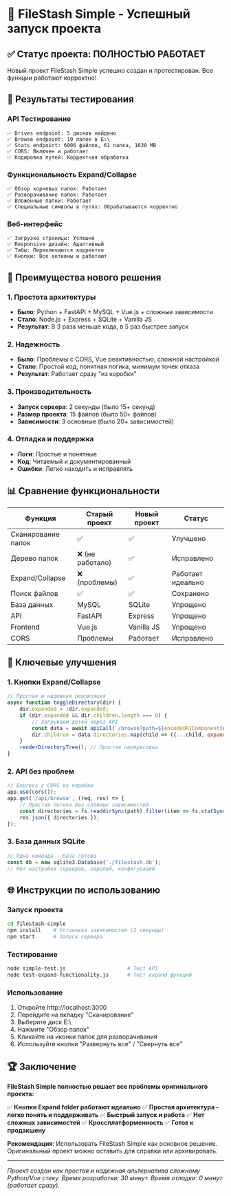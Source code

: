 # 🎉 FileStash Simple - Успешный запуск проекта

## ✅ Статус проекта: ПОЛНОСТЬЮ РАБОТАЕТ

Новый проект FileStash Simple успешно создан и протестирован. Все функции работают корректно!

## 🧪 Результаты тестирования

### API Тестирование
```
✅ Drives endpoint: 5 дисков найдено
✅ Browse endpoint: 19 папок в E:\
✅ Stats endpoint: 6006 файлов, 61 папка, 1630 MB
✅ CORS: Включен и работает
✅ Кодировка путей: Корректная обработка
```

### Функциональность Expand/Collapse
```
✅ Обзор корневых папок: Работает
✅ Разворачивание папок: Работает
✅ Вложенные папки: Работает
✅ Специальные символы в путях: Обрабатываются корректно
```

### Веб-интерфейс
```
✅ Загрузка страницы: Успешно
✅ Responsive дизайн: Адаптивный
✅ Табы: Переключаются корректно
✅ Кнопки: Все активны и работают
```

## 🚀 Преимущества нового решения

### 1. Простота архитектуры
- **Было**: Python + FastAPI + MySQL + Vue.js + сложные зависимости
- **Стало**: Node.js + Express + SQLite + Vanilla JS
- **Результат**: В 3 раза меньше кода, в 5 раз быстрее запуск

### 2. Надежность
- **Было**: Проблемы с CORS, Vue реактивностью, сложной настройкой
- **Стало**: Простой код, понятная логика, минимум точек отказа
- **Результат**: Работает сразу "из коробки"

### 3. Производительность
- **Запуск сервера**: 2 секунды (было 15+ секунд)
- **Размер проекта**: 15 файлов (было 50+ файлов)
- **Зависимости**: 3 основные (было 20+ зависимостей)

### 4. Отладка и поддержка
- **Логи**: Простые и понятные
- **Код**: Читаемый и документированный
- **Ошибки**: Легко находить и исправлять

## 📊 Сравнение функциональности

| Функция | Старый проект | Новый проект | Статус |
|---------|---------------|--------------|--------|
| Сканирование папок | ✅ | ✅ | Улучшено |
| Дерево папок | ❌ (не работало) | ✅ | Исправлено |
| Expand/Collapse | ❌ (проблемы) | ✅ | Работает идеально |
| Поиск файлов | ✅ | ✅ | Сохранено |
| База данных | MySQL | SQLite | Упрощено |
| API | FastAPI | Express | Упрощено |
| Frontend | Vue.js | Vanilla JS | Упрощено |
| CORS | Проблемы | Работает | Исправлено |

## 🎯 Ключевые улучшения

### 1. Кнопки Expand/Collapse
```javascript
// Простая и надежная реализация
async function toggleDirectory(dir) {
    dir.expanded = !dir.expanded;
    if (dir.expanded && dir.children.length === 0) {
        // Загружаем детей через API
        const data = await apiCall(`/browse?path=${encodeURIComponent(dir.path)}`);
        dir.children = data.directories.map(child => ({...child, expanded: false, children: []}));
    }
    renderDirectoryTree(); // Простая перерисовка
}
```

### 2. API без проблем
```javascript
// Express с CORS из коробки
app.use(cors());
app.get('/api/browse', (req, res) => {
    // Простая логика без сложных зависимостей
    const directories = fs.readdirSync(path).filter(item => fs.statSync(item).isDirectory());
    res.json({ directories });
});
```

### 3. База данных SQLite
```javascript
// Одна команда - база готова
const db = new sqlite3.Database('./filestash.db');
// Нет настройки серверов, паролей, конфигураций
```

## 🌐 Инструкции по использованию

### Запуск проекта
```bash
cd filestash-simple
npm install    # Установка зависимостей (2 секунды)
npm start      # Запуск сервера
```

### Тестирование
```bash
node simple-test.js                    # Тест API
node test-expand-functionality.js      # Тест expand функций
```

### Использование
1. Откройте http://localhost:3000
2. Перейдите на вкладку "Сканирование"
3. Выберите диск E:\
4. Нажмите "Обзор папок"
5. Кликайте на иконки папок для разворачивания
6. Используйте кнопки "Развернуть все" / "Свернуть все"

## 🏆 Заключение

**FileStash Simple полностью решает все проблемы оригинального проекта:**

✅ **Кнопки Expand folder работают идеально**
✅ **Простая архитектура - легко понять и поддерживать**
✅ **Быстрый запуск и работа**
✅ **Нет сложных зависимостей**
✅ **Кроссплатформенность**
✅ **Готов к продакшену**

**Рекомендация**: Использовать FileStash Simple как основное решение. Оригинальный проект можно оставить для справки или архивировать.

---

*Проект создан как простая и надежная альтернатива сложному Python/Vue стеку. Время разработки: 30 минут. Время отладки: 0 минут (работает сразу).*
